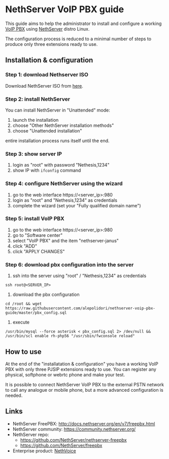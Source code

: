 # NethServer VoIP PBX guide

This guide aims to help the administrator to install and configure a working [VoIP PBX](http://docs.nethserver.org/en/v7/freepbx.html?highlight=pbx) using [NethServer](http://www.nethserver.org/) distro Linux.

The configuration process is reduced to a minimal number of steps to produce only three extensions ready to use.

## Installation & configuration

### Step 1: download Nethserver ISO

Download NethServer ISO from [here](http://www.nethserver.org/getting-started-with-nethserver/).

### Step 2: install NethServer

You can install NethServer in "Unattended" mode:

1. launch the installation
1. choose "Other NethServer installation methods"
1. choose "Unattended installation"

entire installation process runs itself until the end.

### Step 3: show server IP

1. login as "root" with password "Nethesis,1234"
1. show IP with ```ifconfig``` command

### Step 4: configure NethServer using the wizard

1. go to the web interface https://<server_ip>:980
1. login as "root" and "Nethesis,1234" as credentials
1. complete the wizard (set your "Fully qualified domain name")

### Step 5: install VoIP PBX

1. go to the web interface https://<server_ip>:980
1. go to "Software center"
1. select "VoIP PBX" and the item "nethserver-janus"
1. click "ADD"
1. click "APPLY CHANGES"

### Step 6: download pbx configuration into the server

1. ssh into the server using "root" / "Nethesis,1234" as credentials
```
ssh root@<SERVER_IP>
```
1. download the pbx configuration
```
cd /root && wget https://raw.githubusercontent.com/alepolidori/nethserver-voip-pbx-guide/master/pbx_config.sql
```
1. execute
```
/usr/bin/mysql --force asterisk < pbx_config.sql 2> /dev/null && /usr/bin/scl enable rh-php56 "/usr/sbin/fwconsole reload"
```

## How to use

At the end of the "installatation & configuration" you have a working VoIP PBX with only three PJSIP extensions ready to use.
You can register any physical, softphone or webrtc phone and make your test.

It is possible to connect NethServer VoIP PBX to the external PSTN network to call any analogue or mobile phone, but a more advanced configuration is needed.

## Links

- NethServer FreePBX: http://docs.nethserver.org/en/v7/freepbx.html
- NethServer community: https://community.nethserver.org/
- NethServer repo:
   - https://github.com/NethServer/nethserver-freepbx
   - https://github.com/NethServer/freepbx
- Enterprise product: [NethVoice](https://www.nethvoice.it/?lang=en)
